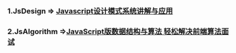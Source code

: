 ### 1.JsDesign => [Javascript设计模式系统讲解与应用](https://coding.imooc.com/class/255.html)

### 2.JsAlgorithm =>[JavaScript版数据结构与算法 轻松解决前端算法面试](https://coding.imooc.com/class/446.html)
